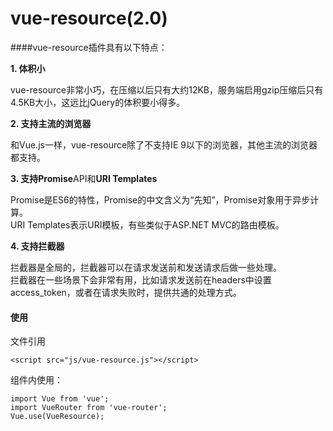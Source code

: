 # vue-resource\(2.0\)

####vue-resource插件具有以下特点：

**1. 体积小**

vue-resource非常小巧，在压缩以后只有大约12KB，服务端启用gzip压缩后只有4.5KB大小，这远比jQuery的体积要小得多。

**2. 支持主流的浏览器**

和Vue.js一样，vue-resource除了不支持IE 9以下的浏览器，其他主流的浏览器都支持。

**3. 支持Promise**API和**URI Templates**

Promise是ES6的特性，Promise的中文含义为“先知”，Promise对象用于异步计算。  
URI Templates表示URI模板，有些类似于ASP.NET MVC的路由模板。

**4. 支持拦截器**

拦截器是全局的，拦截器可以在请求发送前和发送请求后做一些处理。  
拦截器在一些场景下会非常有用，比如请求发送前在headers中设置access\_token，或者在请求失败时，提供共通的处理方式。

#### 使用

文件引用
```
<script src="js/vue-resource.js"></script>
```
组件内使用：
```
import Vue from 'vue';
import VueRouter from 'vue-router';
Vue.use(VueResource);

```


